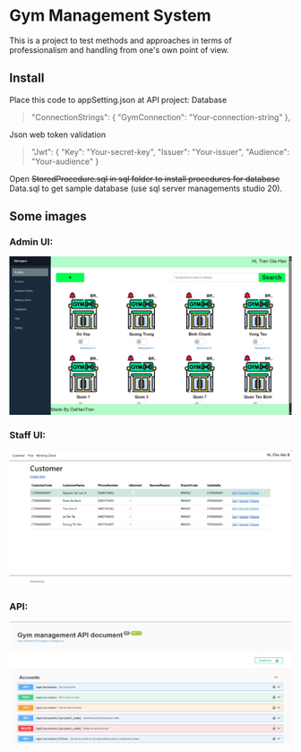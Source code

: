 # Gym Management System
This is a project to test methods and approaches in terms of professionalism and handling from one's own point of view.
## Install
Place this code to appSetting.json at API project:
Database
> "ConnectionStrings": {
  "GymConnection": "Your-connection-string"
},

Json web token validation
> "Jwt": {
  "Key": "Your-secret-key",
  "Issuer": "Your-issuer", 
  "Audience": "Your-audience" 
}

Open ~~StoredProcedure.sql in sql folder to install procedures for database~~ Data.sql to get sample database (use sql server managements studio 20).

## Some images
### Admin UI:
![Admin UI](<Screenshot 2025-03-25 123944.jpg>)
### Staff UI:
![Staff UI](<Screenshot 2025-03-25 123316.jpg>)
### API:
![API UI](<Screenshot 2025-03-25 122725.jpg>)
